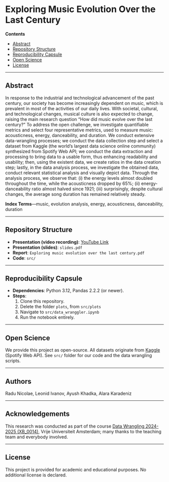 # Exploring Music Evolution Over the Last Century

**Contents**
- [Abstract](#abstract)
- [Repository Structure](#repository-structure)
- [Reproducibility Capsule](#reproducibility-capsule)
- [Open Science](#open-science)
- [License](#license)

---

## Abstract

In response to the industrial and technological advancement of the past century, our society has become increasingly dependent on music, which is prevalent in most of the activities of our daily lives. With societal, cultural, and technological changes, musical culture is also expected to change, raising the main research question “How did music evolve over the last century?” To address the open challenge, we investigate quantifiable metrics and select four representative metrics, used to measure music: acousticness, energy, danceability, and duration. We conduct extensive data-wrangling processes; we conduct the data collection step and select a dataset from Kaggle (the world’s largest data science online community) synthesized from Spotify Web API; we conduct the data extraction and processing to bring data to a usable form, thus enhancing readability and usability; then, using the existent data, we create ratios in the data creation step; lastly, in the data analysis process, we investigate the obtained data, conduct relevant statistical analysis and visually depict data. Through the analysis process, we observe that: (i) the energy levels almost doubled throughout the time, while the acousticness dropped by 65%; (ii) energy-danceability ratio almost halved since 1921; (iii) surprisingly, despite cultural changes, the average song duration has remained relatively steady.

**Index Terms**—music, evolution analysis, energy, acousticness, danceability, duration

---

## Repository Structure

- **Presentation (video recording)**: [YouTube Link](https://youtu.be/3emi_OeNHUA)
- **Presentation (slides)**: `slides.pdf`
- **Report**: `Exploring music evolution over the last century.pdf`
- **Code**: `src/`


---

## Reproducibility Capsule

- **Dependencies**: Python 3.12, Pandas 2.2.2 (or newer).
- **Steps**:
  1. Clone this repository.
  2. Delete the folder `plots`, from `src/plots`
  3. Navigate to `src/data_wranggler.ipynb`
  4. Run the notebook entirely.

---

## Open Science

We provide this project as open-source. All datasets originate from [Kaggle](https://www.kaggle.com/) (Spotify Web API). See `src/` folder for our code and the data wrangling scripts.

---

## Authors
Radu Nicolae, Leonid Ivanov, Ayush Khadka, Alara Karadeniz

---

## Acknowledgements
This research was conducted as part of the course [Data Wrangling 2024-2025 (XB_0014)](https://studiegids.vu.nl/en/courses/2024-2025/XB_0014#/), Vrije Universiteit Amsterdam; many thanks to the teaching team and everybody involved.

---

## License

This project is provided for academic and educational purposes. No additional license is declared.
